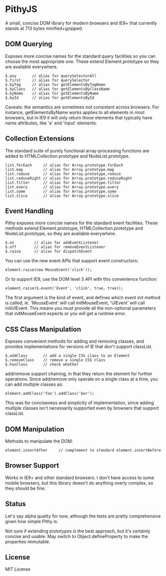 # PithyJS

A small, concise DOM library for modern browsers and IE9+ that currently
stands at 713 bytes minified+gzipped.

## DOM Querying

Exposes more concise names for the standard query facilities so you can
choose the most appropriate one. These extend Element.prototype so they
are available everywhere.

    $.any       // alias for querySelectorAll
    $.first     // alias for querySelector
    $.byTag     // alias for getElementsByTagName
    $.byClass   // alias for getElementsByClassName
    $.byName    // alias for getElementsByName
    $.byId      // alias for getElementsById

Caveats: the semantics are sometimes not consistent across browsers.
For instance, getElementsByName works applies to all elements in most
browsers, but in IE9 it will only return those elements that typically
have name attributes, like 'a' and 'input' elements.

## Collection Extensions

The standard suite of purely functional array-processing functions are
added to HTMLCollection.prototype and NodeList.prototype.

    list.forEach     // alias for Array.prototype.forEach
    list.map         // alias for Array.prototype.map
    list.reduce      // alias for Array.prototype.reduce
    list.reduceRight // alias for Array.prototype.reduceRight
    list.filter      // alias for Array.prototype.filter
    list.every       // alias for Array.prototype.every
    list.some        // alias for Array.prototype.some
    list.slice       // alias for Array.prototype.slice

## Event Handling

Pithy exposes more concise names for the standard event facilities. These
methods extend Element.prototype, HTMLCollection.prototype and
NodeList.prototype, so they are available everywhere.

    $.on         // alias for addEventListener
    $.off        // alias for removeEventListener
    $.raise      // alias for dispatchEvent

You can use the new event APIs that support event constructors:

    element.raise(new MouseEvent('click'));

Or to support IE9, use the DOM level 3 API with this convenience
function:

    element.raise($.event('Event', 'click', true, true));

The first argument is the kind of event, and defines which event init
method is called, ie. 'MouseEvent' will call initMouseEvent, 'UIEvent'
will call initUIEvent. This means you must provide all the non-optional
parameters that initMouseEvent expects or you will get a runtime error.

## CSS Class Manipulation

Exposes convenient methods for adding and removing classes, and provides
implementations for versions of IE that don't support classList.

    $.addClass       // add a single CSS class to an Element
    $.removeClass    // remove a single CSS class
    $.hasClass       // check whether

add/remove support chaining, in that they return the element for further
operations. Since add/remove only operate on a single class at a time,
you can add multiple classes as:

    element.addClass('foo').addClass('bar');

This was for conciseness and simplicity of implementation, since adding
multiple classes isn't necessarily supported even by browsers that
support classList.

## DOM Manipulation

Methods to manipulate the DOM:

    element.insertAfter     // complement to standard element.insertBefore

## Browser Support

Works in IE9+ and other standard browsers. I don't have access to some
mobile browsers, but this library doesn't do anything overly complex,
so they should be fine.

## Status

Let's say alpha quality for now, although the tests are pretty
comprehensive given how simple Pithy is.

Not sure if extending prototypes is the best approach, but it's certainly
concise and usable. May switch to Object.defineProperty to make the
properties immutable.

## License

MIT License